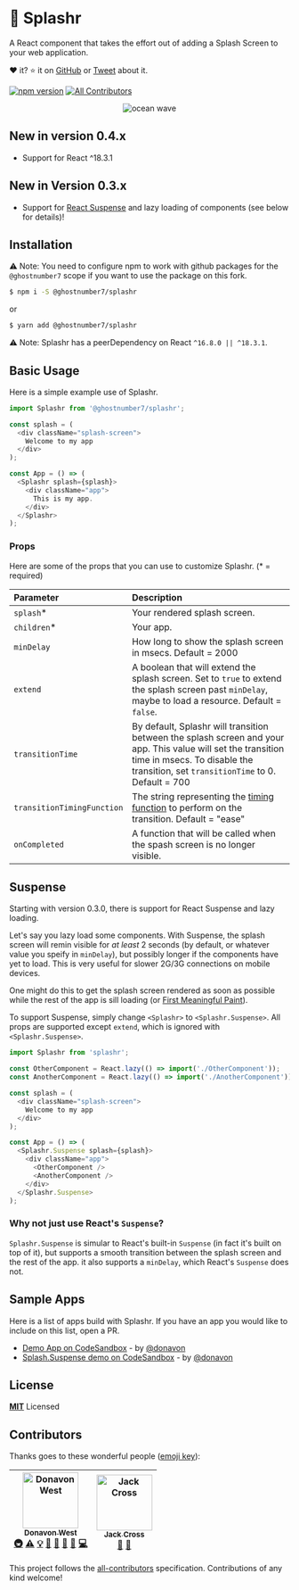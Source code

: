# 🌊 Splashr

A React component that takes the effort out of adding a Splash Screen to your web application.

❤️ it? ⭐️ it on [GitHub](https://github.com/donavon/splashr/stargazers)
or [Tweet](https://twitter.com/intent/tweet?text=Check%20out%20%F0%9F%8C%8ASplashr.%20A%20custom%20React%20component%20that%20adds%20a%20splash%20screen%20to%20your%20web%20app.&url=https%3A%2F%2Fgithub.com%2Fdonavon%2Fsplashr&via=donavon&hashtags=reactjs,hooks,splashscreen)
about it.

[![npm version](https://badge.fury.io/js/splashr.svg)](https://badge.fury.io/js/splashr)
[![All Contributors](https://img.shields.io/badge/all_contributors-2-orange.svg?style=flat-square)](#contributors)

<div style="text-align: center">
<img src="https://emojipedia-us.s3.dualstack.us-west-1.amazonaws.com/thumbs/240/apple/155/water-wave_1f30a.png" alt="ocean wave">
</div>

## New in version 0.4.x

* Support for React ^18.3.1

## New in Version 0.3.x

* Support for [React Suspense](https://reactjs.org/docs/code-splitting.html) and lazy loading of components (see below for details)!

## Installation

⚠️ Note: You need to configure npm to work with github packages for the `@ghostnumber7` scope if you want to use the package on this fork.

```bash
$ npm i -S @ghostnumber7/splashr
```

or

```bash
$ yarn add @ghostnumber7/splashr
```

⚠️ Note: Splashr has a peerDependency on React `^16.8.0 || ^18.3.1`.

## Basic Usage

Here is a simple example use of Splashr.

```js
import Splashr from '@ghostnumber7/splashr';

const splash = (
  <div className="splash-screen">
    Welcome to my app
  </div>
);

const App = () => (
  <Splashr splash={splash}>
    <div className="app">
      This is my app.
    </div>
  </Splashr>
);
```

### Props

Here are some of the props that you can use to customize Splashr. (\* = required)


| Parameter | Description                                |
| :-------- | :----------------------------------------- |
| `splash`\*     | Your rendered splash screen. |
| `children`\*     |  Your app.  |
| `minDelay`     |  How long to show the splash screen in msecs. Default = 2000  |
| `extend`     |  A boolean that will extend the splash screen. Set to `true` to extend the splash screen past `minDelay`, maybe to load a resource. Default = `false`.   |
| `transitionTime`     |  By default, Splashr will transition between the splash screen and your app. This value will set the transition time in msecs. To disable the transition, set `transitionTime` to 0. Default = 700  |
| `transitionTimingFunction`     |  The string representing the [timing function](https://developer.mozilla.org/en-US/docs/Web/CSS/transition-timing-function) to perform on the transition. Default = "ease"  |
| `onCompleted`     |  A function that will be called when the spash screen is no longer visible.  |

## Suspense

Starting with version 0.3.0, there is support for React Suspense and lazy loading.

Let's say you lazy load some components. With Suspense,
the splash screen will remin visible for _at least_ 2 seconds
(by default, or whatever value you speify in `minDelay`),
but possibly longer if the components have yet to load.
This is very useful for slower 2G/3G connections on mobile devices.

One might do this to get the splash screen rendered as soon as possible while the rest of the app is sill loading (or
[First Meaningful Paint](https://developers.google.com/web/tools/lighthouse/audits/first-meaningful-paint)).

To support Suspense, simply change `<Splashr>` to `<Splashr.Suspense>`.
All props are supported except `extend`, which is ignored with `<Splashr.Suspense>`.

```js
import Splashr from 'splashr';

const OtherComponent = React.lazy(() => import('./OtherComponent'));
const AnotherComponent = React.lazy(() => import('./AnotherComponent'));

const splash = (
  <div className="splash-screen">
    Welcome to my app
  </div>
);

const App = () => (
  <Splashr.Suspense splash={splash}>
    <div className="app">
      <OtherComponent />
      <AnotherComponent />
    </div>
  </Splashr.Suspense>
);
```

### Why not just use React's `Suspense`?

`Splashr.Suspense` is simular to React's built-in `Suspense` (in fact it's built on top of it), but supports a smooth transition between the splash screen and the rest of the app. it also supports a `minDelay`, which React's `Suspense` does not.

## Sample Apps

Here is a list of apps build with Splashr.
If you have an app you would like to include on this list, open a PR.

* [Demo App on CodeSandbox](https://codesandbox.io/s/9on6o2076y) - by [@donavon](https://twitter.com/donavon)
* [Splash.Suspense demo on CodeSandbox](https://codesandbox.io/s/o5pqnq49w6) - by [@donavon](https://twitter.com/donavon)

## License

**[MIT](LICENSE)** Licensed

## Contributors

Thanks goes to these wonderful people ([emoji key](https://github.com/all-contributors/all-contributors#emoji-key)):

<!-- ALL-CONTRIBUTORS-LIST:START - Do not remove or modify this section -->
<!-- prettier-ignore -->
| [<img src="https://avatars3.githubusercontent.com/u/887639?v=4" width="100px;" alt="Donavon West"/><br /><sub><b>Donavon West</b></sub>](http://donavon.com)<br />[🚇](#infra-donavon "Infrastructure (Hosting, Build-Tools, etc)") [⚠️](https://github.com/donavon/splashr/commits?author=donavon "Tests") [💡](#example-donavon "Examples") [🤔](#ideas-donavon "Ideas, Planning, & Feedback") [🚧](#maintenance-donavon "Maintenance") [👀](#review-donavon "Reviewed Pull Requests") [🔧](#tool-donavon "Tools") [💻](https://github.com/donavon/splashr/commits?author=donavon "Code") | [<img src="https://avatars2.githubusercontent.com/u/1153686?v=4" width="100px;" alt="Jack Cross"/><br /><sub><b>Jack Cross</b></sub>](https://github.com/crosscompile)<br />[🤔](#ideas-crosscompile "Ideas, Planning, & Feedback") [👀](#review-crosscompile "Reviewed Pull Requests") |
| :---: | :---: |
<!-- ALL-CONTRIBUTORS-LIST:END -->

This project follows the [all-contributors](https://github.com/all-contributors/all-contributors) specification. Contributions of any kind welcome!
